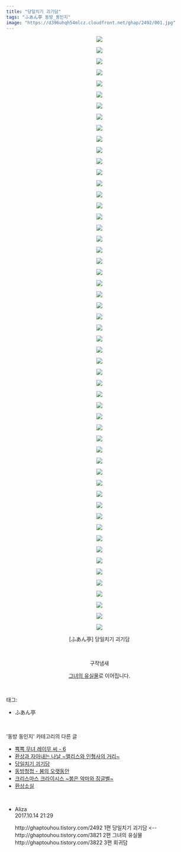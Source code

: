 ```yaml
---
title: "당일치기 괴기담"
tags: "ふあん亭 동방_동인지"
image: "https://d396uhqh54mlcz.cloudfront.net/ghap/2492/001.jpg"
---
```

<div class="article">
<p style="text-align: center; clear: none; float: none;"><img src="{{ site.imgserver7 }}/ghap/2492/001.jpg"/></p>
<p style="text-align: center; clear: none; float: none;"><img src="{{ site.imgserver7 }}/ghap/2492/002.jpg"/></p>
<p style="text-align: center; clear: none; float: none;"><img src="{{ site.imgserver7 }}/ghap/2492/003.jpg"/></p>
<p style="text-align: center; clear: none; float: none;"><img src="{{ site.imgserver7 }}/ghap/2492/004.jpg"/></p>
<p style="text-align: center; clear: none; float: none;"><img src="{{ site.imgserver7 }}/ghap/2492/005.jpg"/></p>
<p style="text-align: center; clear: none; float: none;"><img src="{{ site.imgserver7 }}/ghap/2492/006.jpg"/></p>
<p style="text-align: center; clear: none; float: none;"><img src="{{ site.imgserver7 }}/ghap/2492/007.jpg"/></p>
<p style="text-align: center; clear: none; float: none;"><img src="{{ site.imgserver7 }}/ghap/2492/008.jpg"/></p>
<p style="text-align: center; clear: none; float: none;"><img src="{{ site.imgserver7 }}/ghap/2492/009.jpg"/></p>
<p style="text-align: center; clear: none; float: none;"><img src="{{ site.imgserver7 }}/ghap/2492/010.jpg"/></p>
<p style="text-align: center; clear: none; float: none;"><img src="{{ site.imgserver7 }}/ghap/2492/011.jpg"/></p>
<p style="text-align: center; clear: none; float: none;"><img src="{{ site.imgserver7 }}/ghap/2492/012.jpg"/></p>
<p style="text-align: center; clear: none; float: none;"><img src="{{ site.imgserver7 }}/ghap/2492/013.jpg"/></p>
<p style="text-align: center; clear: none; float: none;"><img src="{{ site.imgserver7 }}/ghap/2492/014.jpg"/></p>
<p style="text-align: center; clear: none; float: none;"><img src="{{ site.imgserver7 }}/ghap/2492/015.jpg"/></p>
<p style="text-align: center; clear: none; float: none;"><img src="{{ site.imgserver7 }}/ghap/2492/016.jpg"/></p>
<p style="text-align: center; clear: none; float: none;"><img src="{{ site.imgserver7 }}/ghap/2492/017.jpg"/></p>
<p style="text-align: center; clear: none; float: none;"><img src="{{ site.imgserver7 }}/ghap/2492/018.jpg"/></p>
<p style="text-align: center; clear: none; float: none;"><img src="{{ site.imgserver7 }}/ghap/2492/019.jpg"/></p>
<p style="text-align: center; clear: none; float: none;"><img src="{{ site.imgserver7 }}/ghap/2492/020.jpg"/></p>
<p style="text-align: center; clear: none; float: none;"><img src="{{ site.imgserver7 }}/ghap/2492/021.jpg"/></p>
<p style="text-align: center; clear: none; float: none;"><img src="{{ site.imgserver7 }}/ghap/2492/022.jpg"/></p>
<p style="text-align: center; clear: none; float: none;"><img src="{{ site.imgserver7 }}/ghap/2492/023.jpg"/></p>
<p style="text-align: center; clear: none; float: none;"><img src="{{ site.imgserver7 }}/ghap/2492/024.jpg"/></p>
<p style="text-align: center; clear: none; float: none;"><img src="{{ site.imgserver7 }}/ghap/2492/025.jpg"/></p>
<p style="text-align: center; clear: none; float: none;"><img src="{{ site.imgserver7 }}/ghap/2492/026.jpg"/></p>
<p style="text-align: center; clear: none; float: none;"><img src="{{ site.imgserver7 }}/ghap/2492/027.jpg"/></p>
<p style="text-align: center; clear: none; float: none;"><img src="{{ site.imgserver7 }}/ghap/2492/028.jpg"/></p>
<p style="text-align: center; clear: none; float: none;"><img src="{{ site.imgserver7 }}/ghap/2492/029.jpg"/></p>
<p style="text-align: center; clear: none; float: none;"><img src="{{ site.imgserver7 }}/ghap/2492/030.jpg"/></p>
<p style="text-align: center; clear: none; float: none;"><img src="{{ site.imgserver7 }}/ghap/2492/031.jpg"/></p>
<p style="text-align: center; clear: none; float: none;"><img src="{{ site.imgserver7 }}/ghap/2492/032.jpg"/></p>
<p style="text-align: center; clear: none; float: none;"><img src="{{ site.imgserver7 }}/ghap/2492/033.jpg"/></p>
<p style="text-align: center; clear: none; float: none;"><img src="{{ site.imgserver7 }}/ghap/2492/034.jpg"/></p>
<p style="text-align: center; clear: none; float: none;"><img src="{{ site.imgserver7 }}/ghap/2492/035.jpg"/></p>
<p style="text-align: center; clear: none; float: none;"><img src="{{ site.imgserver7 }}/ghap/2492/036.jpg"/></p>
<p style="text-align: center; clear: none; float: none;"><img src="{{ site.imgserver7 }}/ghap/2492/037.jpg"/></p>
<p style="text-align: center; clear: none; float: none;"><img src="{{ site.imgserver7 }}/ghap/2492/038.jpg"/></p>
<p style="text-align: center; clear: none; float: none;"><img src="{{ site.imgserver7 }}/ghap/2492/039.jpg"/></p>
<p style="text-align: center; clear: none; float: none;"><img src="{{ site.imgserver7 }}/ghap/2492/040.jpg"/></p>
<p style="text-align: center; clear: none; float: none;"><img src="{{ site.imgserver7 }}/ghap/2492/041.jpg"/></p>
<p style="text-align: center; clear: none; float: none;"><img src="{{ site.imgserver7 }}/ghap/2492/042.jpg"/></p>
<p style="text-align: center; clear: none; float: none;"><img src="{{ site.imgserver7 }}/ghap/2492/043.jpg"/></p>
<p style="text-align: center; clear: none; float: none;"><img src="{{ site.imgserver7 }}/ghap/2492/044.jpg"/></p>
<p style="text-align: center; clear: none; float: none;"><img src="{{ site.imgserver7 }}/ghap/2492/045.jpg"/></p>
<p style="text-align: center; clear: none; float: none;"><img src="{{ site.imgserver7 }}/ghap/2492/046.jpg"/></p>
<p style="text-align: center; clear: none; float: none;"><img src="{{ site.imgserver7 }}/ghap/2492/047.jpg"/></p>
<p style="text-align: center; clear: none; float: none;"><img src="{{ site.imgserver7 }}/ghap/2492/048.jpg"/></p>
<p style="text-align: center; clear: none; float: none;"><img src="{{ site.imgserver7 }}/ghap/2492/049.jpg"/></p>
<p style="text-align: center; clear: none; float: none;"><img src="{{ site.imgserver7 }}/ghap/2492/050.jpg"/></p>
<p style="text-align: center; clear: none; float: none;"><img src="{{ site.imgserver7 }}/ghap/2492/051.jpg"/></p>
<p style="text-align: center; clear: none; float: none;"><img src="{{ site.imgserver7 }}/ghap/2492/052.jpg"/></p>
<p style="text-align: center; clear: none; float: none;"><img src="{{ site.imgserver7 }}/ghap/2492/053.jpg"/></p>
<p style="text-align: center; clear: none; float: none;"><img src="{{ site.imgserver7 }}/ghap/2492/054.jpg"/></p>
<p style="text-align: center; clear: none; float: none;">[ふあん亭] 당일치기 괴기담</p>
<p style="text-align: center; clear: none; float: none;"><br/></p>
<p style="text-align: center; clear: none; float: none;">구작냄새</p>
<p style="text-align: center; clear: none; float: none;"><a class="tx-link" href="http://ghaptouhou.tistory.com/3821" target="_blank">그녀의 유실물</a>로 이어집니다.</p>
</div><br/>
<div class="tagTrail">
<p>태그: </p>
<ul>
<li>ふあん亭</li>
</ul>
</div><br/>
<div class="another">
<p>'동방 동인지' 카테고리의 다른 글</p>
<ul>
<li><a href="/ghap_2496">뾱뾱 무녀 레이무 씨 - 6</a></li>
<li><a href="/ghap_2494">환상과 자아내는 나날 ~앨리스와 인형사의 거리~</a></li>
<li><a href="/ghap_2492">당일치기 괴기담</a></li>
<li><a href="/ghap_2491">동방청첩 - 봄의 오랫동안</a></li>
<li><a href="/ghap_2490">크리스마스 크라이시스 ~붉은 악마와 징글벨~</a></li>
<li><a href="/ghap_2489">환상소실</a></li>
</ul>
</div><br/>
<div class="cb_module cb_fluid">
<div class="cb_wrt cb_profile">
<div class="comment">
<ul>
<li class="cb_thumb_off" id="comment15105432">
<div class="cb_comment_area">
<div class="cb_info_area">
<div class="cb_section">
<span class="cb_nick_name">Aliza</span>
</div>
<div class="cb_section">
<span class="cb_date">2017.10.14 21:29 </span>
</div>
</div>
<div class="cb_dsc_comment">
<p class="cb_dsc">
											http://ghaptouhou.tistory.com/2492 1편 당일치기 괴기담 &lt;--<br/>
http://ghaptouhou.tistory.com/3821 2편 그녀의 유실물<br/>
http://ghaptouhou.tistory.com/3822 3편 회귀담 
										</p>
</div>
</div></li>
</ul>
</div>
</div><!-- commentList close -->
</div><br/>
